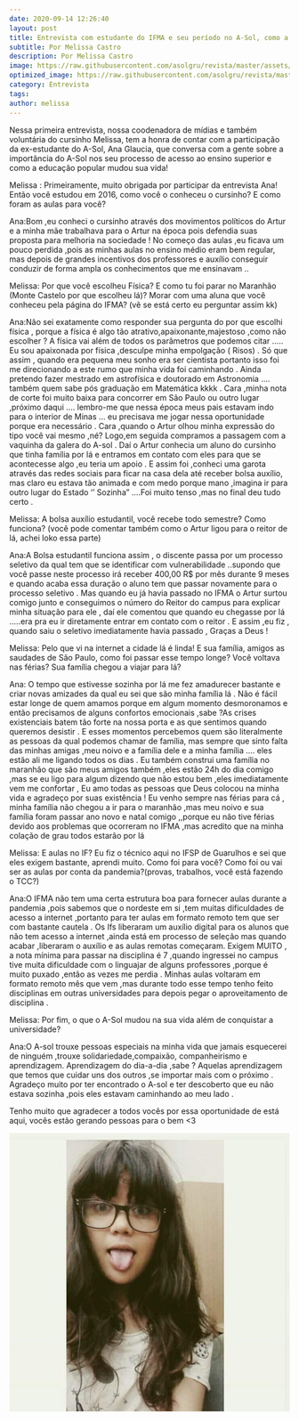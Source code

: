 ```yaml
---
date: 2020-09-14 12:26:40
layout: post
title: Entrevista com estudante do IFMA e seu período no A-Sol, como a educação popular transformou sua vida?
subtitle: Por Melissa Castro
description: Por Melissa Castro
image: https://raw.githubusercontent.com/asolgru/revista/master/assets/img/outros/v1ent2.jpeg
optimized_image: https://raw.githubusercontent.com/asolgru/revista/master/assets/img/outros/v1ent2.jpeg
category: Entrevista
tags:
author: melissa
---
```


Nessa primeira entrevista, nossa coodenadora de mídias e também voluntária do cursinho Melissa, tem a honra de contar com a participação da ex-estudante do A-Sol, Ana Glaucia, que conversa com a gente sobre a importância do A-Sol nos seu processo de acesso ao ensino superior e como a educação popular mudou sua vida!

Melissa : Primeiramente, muito obrigada por participar da entrevista Ana! Então você estudou em 2016, como você o conheceu o cursinho? E como foram as aulas para você?

Ana:Bom ,eu conheci o cursinho através dos movimentos políticos do Artur e a minha mãe trabalhava para o Artur na época pois defendia suas proposta para melhoria na sociedade ! No começo das aulas ,eu ficava um pouco perdida ,pois as minhas aulas no ensino médio eram bem regular, mas depois de grandes incentivos dos professores e auxílio conseguir conduzir de forma ampla os conhecimentos que me ensinavam ..

Melissa: Por que você escolheu Física? E como tu foi parar no Maranhão (Monte Castelo por que escolheu lá)? Morar com uma aluna que você conheceu pela página do IFMA? (vê se está certo eu perguntar assim kk)

Ana:Não sei exatamente como responder sua pergunta do por que escolhi física , porque a física é algo tão atrativo,apaixonante,majestoso ,como não escolher ? A física vai além de todos os parâmetros que podemos citar ….. Eu sou apaixonada por física ,desculpe minha empolgação ( Risos) . 
Só que assim , quando era pequena meu sonho era ser cientista portanto isso foi me direcionando a este rumo que minha vida foi caminhando . Ainda pretendo fazer mestrado em astrofísica e doutorado em Astronomia …. também quem sabe pós graduação em Matemática kkkk . 
Cara ,minha nota de corte foi muito baixa para concorrer em São Paulo ou outro lugar ,próximo daqui …. lembro-me que nessa época meus pais estavam indo para o interior de Minas … eu precisava me jogar nessa oportunidade porque era necessário . 
Cara ,quando o Artur olhou minha expressão do tipo você vai mesmo ,né? Logo,em seguida compramos a passagem com a vaquinha da galera do A-sol . 
Daí o Artur conhecia um aluno do cursinho que tinha família por lá e entramos em contato com eles para que se acontecesse algo ,eu teria um apoio . E assim foi ,conheci uma garota através das redes sociais para ficar na casa dela até receber bolsa auxílio, mas claro eu estava tão animada e com medo porque mano ,imagina ir para outro lugar do Estado ‘’ Sozinha” ….Foi muito tenso ,mas no final deu tudo certo .

Melissa: A bolsa auxílio estudantil,  você recebe todo semestre? Como funciona? (você pode comentar também como o Artur ligou para o reitor de lá, achei loko essa parte)

Ana:A Bolsa estudantil funciona assim , o discente passa por um processo seletivo da qual tem que se identificar com vulnerabilidade ..supondo que você passe neste processo irá receber 400,00 R$ por mês  durante 9 meses e quando acaba essa duração o aluno tem que passar novamente para o processo seletivo . 
Mas quando eu já havia passado no IFMA o Artur surtou comigo junto e conseguimos o número do Reitor do campus para explicar minha situação para ele , daí ele comentou que quando eu chegasse por lá …..era pra eu ir diretamente entrar em contato com o reitor . 
E assim ,eu fiz , quando saiu o seletivo imediatamente havia passado , Graças a Deus ! 

Melissa: Pelo que vi na internet a cidade lá é linda! E sua família, amigos as saudades de São Paulo, como foi passar esse tempo longe? Você voltava nas férias? Sua família chegou a viajar para lá?

Ana: O tempo que estivesse sozinha por lá me fez amadurecer bastante e criar novas amizades da qual eu sei que são minha família lá . Não é fácil estar longe de quem amamos porque em algum momento desmoronamos e então precisamos de alguns confortos emocionais ,sabe ?As crises existenciais batem tão forte na nossa porta e as que sentimos quando queremos desistir . E esses momentos percebemos quem são literalmente as pessoas da qual podemos chamar de família, mas sempre que sinto falta das minhas amigas ,meu noivo e a família dele e a minha família …. eles estão ali me ligando todos os dias . 
Eu também construi uma família no maranhão que são meus amigos também ,eles estão 24h do dia comigo ,mas se eu ligo para algum dizendo que não estou bem ,eles imediatamente vem me confortar , Eu amo todas as pessoas que  Deus colocou na minha vida e agradeço por suas existência ! 
Eu venho sempre nas férias para cá , minha família não  chegou a ir para o maranhão ,mas meu noivo e sua família foram passar ano novo e natal comigo ,,porque eu não tive férias devido aos problemas que ocorreram no IFMA ,mas acredito que na minha colação de grau todos estarão por lá 

Melissa: E aulas no IF? Eu fiz o técnico aqui no IFSP de Guarulhos e sei que eles exigem bastante, aprendi muito. Como foi para você? Como foi ou vai ser as aulas por conta da pandemia?(provas, trabalhos, você está fazendo o TCC?)

Ana:O IFMA não tem uma certa estrutura boa para fornecer aulas durante a pandemia ,pois sabemos que o nordeste em si ,tem muitas dificuldades de acesso a internet ,portanto para ter aulas em formato remoto tem que ser com bastante cautela . 
Os Ifs liberaram um auxílio digital para os alunos que não tem acesso a internet ,ainda está em processo de seleção mas quando acabar ,liberaram o auxílio e as aulas remotas começaram. 
Exigem MUITO , a nota mínima para passar na disciplina é 7 ,quando ingressei no campus tive muita dificuldade com o linguajar de alguns professores ,porque é muito puxado ,então as vezes me perdia . 
Minhas aulas voltaram em formato remoto mês que vem ,mas durante todo esse tempo tenho feito disciplinas em outras universidades para depois pegar o aproveitamento de disciplina . 

Melissa: Por fim, o que o A-Sol mudou na sua vida além de conquistar a universidade?

Ana:O A-sol trouxe pessoas especiais na minha vida que jamais esquecerei de ninguém ,trouxe solidariedade,compaixão, companheirismo e aprendizagem. Aprendizagem do dia-a-dia ,sabe ? Aquelas aprendizagem que temos que cuidar uns dos outros ,se importar mais com o próximo .
Agradeço muito por ter encontrado o A-sol e ter descoberto que eu não estava sozinha ,pois eles estavam caminhando ao meu lado .

Tenho muito que agradecer a todos vocês por essa oportunidade de está aqui, vocês estão gerando pessoas para o bem  <3 

![Ana](https://raw.githubusercontent.com/asolgru/revista/master/assets/img/outros/v1ent1.jpeg "Ana")
